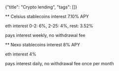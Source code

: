 {"title": "Crypto lending", "tags": []}

** Celsius
stablecoins interest 7.10% APY

eth interest 0-2: 6%, 2-25: 4%, rest: 3.52%

pays interest weekly, no withdrawal fee

** Nexo
stablecoins interest 8% APY

eth interest 4%

pays interest daily, no withdrawal fee once per month


